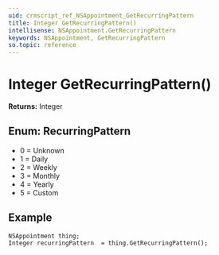 ```yaml
---
uid: crmscript_ref_NSAppointment_GetRecurringPattern
title: Integer GetRecurringPattern()
intellisense: NSAppointment.GetRecurringPattern
keywords: NSAppointment, GetRecurringPattern
so.topic: reference
---
```


# Integer GetRecurringPattern()

**Returns:** Integer

## Enum: RecurringPattern

* 0 = Unknown
* 1 = Daily
* 2 = Weekly
* 3 = Monthly
* 4 = Yearly
* 5 = Custom

## Example

```crmscript
NSAppointment thing;
Integer recurringPattern  = thing.GetRecurringPattern();
```
